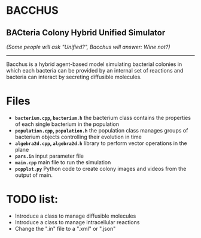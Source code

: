 # BACCHUS
## **BAC**teria **C**olony **H**ybrid **U**nified **S**imulator

_(Some people will ask "Unified?", Bacchus will answer: Wine not?)_

---

Bacchus is a hybrid agent-based model simulating bacterial colonies in which each bacteria can be provided by an internal set of reactions and bacteria can interact by secreting diffusible molecules. 


# Files


- **`bacterium.cpp`, `bacterium.h`** the bacterium class contains the properties of each single bacterium in the population
-  **`population.cpp`, `population.h`** the population class manages groups of bacterium objects controlling their evolution in time
-  **`algebra2d.cpp`, `algebra2d.h`** library to perform vector operations in the plane
-  **`pars.in`** input parameter file
-  **`main.cpp`** main file to run the simulation
-  **`popplot.py`** Python code to create colony images and videos from the output of main. 


# TODO list:

- Introduce a class to manage diffusible molecules
- Introduce a class to manage intracellular reactions
- Change the ".in" file to a ".xml" or ".json"